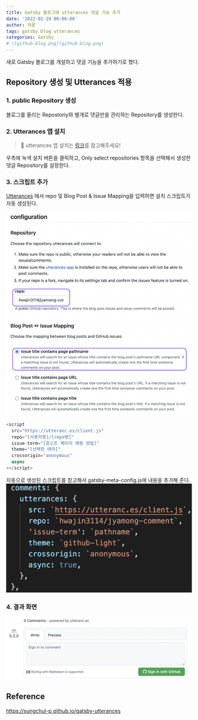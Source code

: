 ```yaml
---
title: Gatsby 블로그에 utterances 댓글 기능 추가
date: '2022-02-19 00:00:00'
author: 쟈몽
tags: gatsby blog utterances
categories: Gatsby
# ![github-blog.png](github-blog.png)
---
```


새로 Gatsby 블로그를 개설하고 댓글 기능을 추가하기로 했다.

## Repository 생성 및 Utterances 적용

### 1. public Repository 생성

블로그를 올리는 Repostoriy와 별개로 댓글만을 관리하는 Repository를 생성한다.

### 2. Utterances 앱 설치

> 🦄 utterances 앱 설치는 [링크](<[Utterances](https://github.com/apps/utterances)>)를 참고해주세요!

우측에 녹색 설치 버튼을 클릭하고, Only select repositories 항목을 선택해서 생성한 댓글 Repository를 설정한다.

### 3. 스크립트 추가

[Utterances](<(https://utteranc.es/)>) 에서 repo 및 Blog Post & Issue Mapping을 입력하면 설치 스크립트가 자동 생성된다.

![script](script.png)

```js
<script
  src="https://utteranc.es/client.js"
  repo="[사용자명]/[repo명]"
  issue-term="[포스트 페이지 매핑 방법]"
  theme="[선택한 테마]"
  crossorigin="anonymous"
  async
></script>
```

자동으로 생성된 스크립트를 참고해서 gatsby-meta-config.js에 내용을 추가해 준다.
![script](script2.png)

### 4. 결과 화면

![result](result.png)

## Reference
https://sungchul-p.github.io/gatsby-utterances